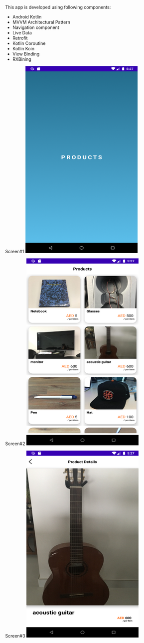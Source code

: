 This app is developed using following components:
- Android Kotlin
- MVVM Architectural Pattern
- Navigation component
- Live Data
- Retrofit
- Kotlin Coroutine
- Kotlin Koin
- View Binding
- RXBining

Screen#1
<img src="screen_1.png"  width="360" height="600"/>

Screen#2
<img src="scree_2.png"  width="360" height="600"/>

Screen#3
<img src="screen_3.png"  width="360" height="600"/>
